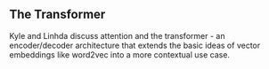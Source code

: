 ## The Transformer

Kyle and Linhda discuss attention and the transformer - an encoder/decoder architecture that extends the 
basic ideas of vector embeddings like word2vec into a more contextual use case. 
 
 
 
